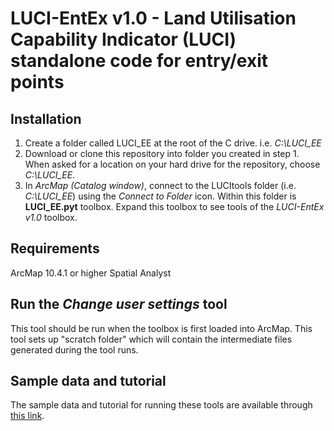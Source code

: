 # LUCI-EntEx v1.0 - Land Utilisation Capability Indicator (LUCI) standalone code for entry/exit points

## Installation

1. Create a folder called LUCI_EE at the root of the C drive. i.e. *C:\LUCI_EE*
2. Download or clone this repository into folder you created in step 1. When asked for a location on your hard drive for the repository, choose *C:\LUCI_EE*.
3. In *ArcMap (Catalog window)*, connect to the LUCItools folder (i.e. *C:\LUCI_EE*) using the *Connect to Folder* icon. Within this folder is **LUCI_EE.pyt** toolbox. Expand this toolbox to see tools of the *LUCI-EntEx v1.0* toolbox.

## Requirements
ArcMap 10.4.1 or higher
Spatial Analyst

## Run the *Change user settings* tool
This tool should be run when the toolbox is first loaded into ArcMap. This tool sets up "scratch folder" which will contain the intermediate files generated during the tool runs.

## Sample data and tutorial

The sample data and tutorial for running these tools are available through [this link](https://lucitools.org/luci-tutorials/running-luci-entex-v1-0).